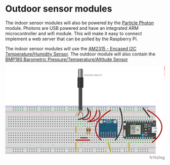 # Outdoor sensor modules

The indoor sensor modules will also be powered by the [Particle
Photon](https://store.particle.io/?product=particle-photon) module. Photons are
USB powered and have an integrated ARM microcontroller and wifi module. This will
make it easy to connect implement a web server that can be polled by the Raspberry Pi.

The indoor sensor modules will use the [AM2315 - Encased I2C
Temperature/Humidity Sensor](https://www.adafruit.com/products/1293). The
outdoor module will also contain the [BMP180 Barometric
Pressure/Temperature/Altitude Sensor](https://www.adafruit.com/products/1603)

![Schematic](https://raw.githubusercontent.com/IanLewis/weathersensors/master/outdoor_mod/schematic/outdoor_mod_bb.png)
